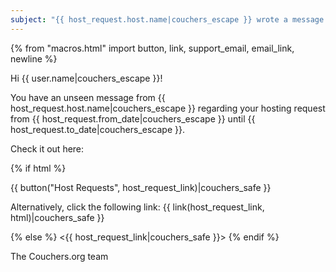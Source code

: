 ```yaml
---
subject: "{{ host_request.host.name|couchers_escape }} wrote a message in your hosting request"
---
```


{% from "macros.html" import button, link, support_email, email_link, newline %}

Hi {{ user.name|couchers_escape }}!

You have an unseen message from {{ host_request.host.name|couchers_escape }} regarding your hosting request from {{ host_request.from_date|couchers_escape }} until {{ host_request.to_date|couchers_escape }}.

Check it out here:

{% if html %}

{{ button("Host Requests", host_request_link)|couchers_safe }}

Alternatively, click the following link: {{ link(host_request_link, html)|couchers_safe }}

{% else %}
<{{ host_request_link|couchers_safe }}>
{% endif %}

The Couchers.org team
